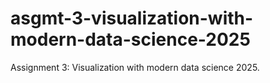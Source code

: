 # asgmt-3-visualization-with-modern-data-science-2025
Assignment 3: Visualization with modern data science 2025.
